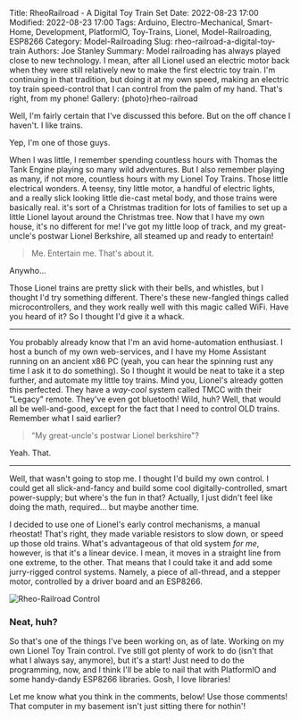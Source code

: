 Title: RheoRailroad - A Digital Toy Train Set
Date: 2022-08-23 17:00
Modified: 2022-08-23 17:00
Tags: Arduino, Electro-Mechanical, Smart-Home, Development, PlatformIO, Toy-Trains, Lionel, Model-Railroading, ESP8266
Category: Model-Railroading
Slug: rheo-railroad-a-digital-toy-train
Authors: Joe Stanley
Summary: Model railroading has always played close to new technology. I mean, after all Lionel used an electric motor back when they were still relatively new to make the first electric toy train. I'm continuing in that tradition, but doing it at my own speed, making an electric toy train speed-control that I can control from the palm of my hand. That's right, from my phone!
Gallery: {photo}rheo-railroad

Well, I'm fairly certain that I've discussed this before. But on the off chance I haven't. I like trains.

Yep, I'm one of those guys.

When I was little, I remember spending countless hours with Thomas the Tank Engine playing so many wild adventures. But I also remember playing as many,
if not more, countless hours with my Lionel Toy Trains. Those little electrical wonders. A teensy, tiny little motor, a handful of electric lights, and
a really slick looking little die-cast metal body, and those trains were basically real. it's sort of a Christmas tradition for lots of families to set up
a little Lionel layout around the Christmas tree. Now that I have my own house, it's no different for me! I've got my little loop of track, and my
great-uncle's postwar Lionel Berkshire, all steamed up and ready to entertain!

> Me. Entertain me. That's about it.

Anywho...

Those Lionel trains are pretty slick with their bells, and whistles, but I thought I'd try something different. There's these new-fangled things called
microcontrollers, and they work really well with this magic called WiFi. Have you heard of it? So I thought I'd give it a whack.

---

You probably already know that I'm an avid home-automation enthusiast. I host a bunch of my own web-services, and I have my Home Assistant running on an
ancient x86 PC (yeah, you can hear the spinning rust any time I ask it to do something). So I thought it would be neat to take it a step further, and
automate my little toy trains. Mind you, Lionel's already gotten this perfected. They have a *way-cool* system called TMCC with their "Legacy" remote.
They've even got bluetooth! Wild, huh? Well, that would all be well-and-good, except for the fact that I need to control OLD trains. Remember what I said
earlier?

> "My great-uncle's postwar Lionel berkshire"?

Yeah. That.

---

Well, that wasn't going to stop me. I thought I'd build my own control. I could get all slick-and-fancy and build some cool digitally-controlled, smart
power-supply; but where's the fun in that? Actually, I just didn't feel like doing the math, required... but maybe another time.

I decided to use one of Lionel's early control mechanisms, a manual rheostat! That's right, they made variable resistors to slow down, or speed up those
old trains. What's advantageous of that old system *for me*, however, is that it's a linear device. I mean, it moves in a straight line from one extreme,
to the other. That means that I could take it and add some jurry-rigged control systems. Namely, a piece of all-thread, and a stepper motor, controlled
by a driver board and an ESP8266.

<img src="{attach}/images/rheo-railroad/ima_d0da9c3.jpeg" alt="Rheo-Railroad Control">

### Neat, huh?

So that's one of the things I've been working on, as of late. Working on my own Lionel Toy Train control. I've still got plenty of work to do (isn't that
what I always say, anymore), but it's a start! Just need to do the programming, now, and I think I'll be able to nail that with PlatformIO and some
handy-dandy ESP8266 libraries. Gosh, I love libraries!

Let me know what you think in the comments, below! Use those comments! That computer in my basement isn't just sitting there for nothin'!


